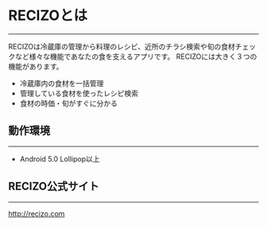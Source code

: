 # RECIZOとは
---
RECIZOは冷蔵庫の管理から料理のレシピ、近所のチラシ検索や旬の食材チェックなど様々な機能であなたの食を支えるアプリです。
RECIZOには大きく３つの機能があります。
- 冷蔵庫内の食材を一括管理
- 管理している食材を使ったレシピ検索
- 食材の時価・旬がすぐに分かる

## 動作環境
---
- Android 5.0 Lollipop以上

## RECIZO公式サイト
---
http://recizo.com
